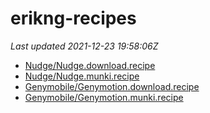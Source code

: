 # erikng-recipes

_Last updated 2021-12-23 19:58:06Z_
- [Nudge/Nudge.download.recipe](/autopkg-dupe-tracker/erikng-recipes/Nudge/Nudge.download.recipe)
- [Nudge/Nudge.munki.recipe](/autopkg-dupe-tracker/erikng-recipes/Nudge/Nudge.munki.recipe)
- [Genymobile/Genymotion.download.recipe](/autopkg-dupe-tracker/erikng-recipes/Genymobile/Genymotion.download.recipe)
- [Genymobile/Genymotion.munki.recipe](/autopkg-dupe-tracker/erikng-recipes/Genymobile/Genymotion.munki.recipe)